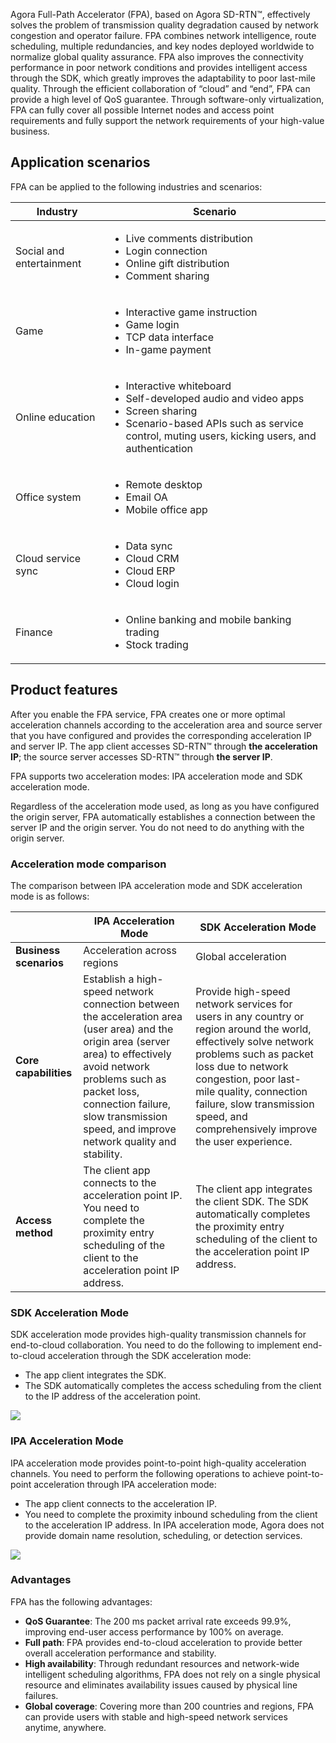 Agora Full-Path Accelerator (FPA), based on Agora SD-RTN™, effectively solves the problem of transmission quality degradation caused by network congestion and operator failure. FPA combines network intelligence, route scheduling, multiple redundancies, and key nodes deployed worldwide to normalize global quality assurance. FPA also improves the connectivity performance in poor network conditions and provides intelligent access through the SDK, which greatly improves the adaptability to poor last-mile quality. Through the efficient collaboration of “cloud” and “end”, FPA can provide a high level of QoS guarantee. Through software-only virtualization, FPA can fully cover all possible Internet nodes and access point requirements and fully support the network requirements of your high-value business.

## Application scenarios

FPA can be applied to the following industries and scenarios:

| Industry                 | Scenario                                                                                                                                                   |
|--------------------------|------------------------------------------------------------------------------------------------------------------------------------------------------------|
| Social and entertainment | <ul><li>Live comments distribution</li> <li> Login connection</li> <li>Online gift distribution</li> <li>Comment sharing</li>     </ul>                                                                            |
| Game                     | <ul><li>Interactive game instruction</li> <li> Game login </li> <li>TCP data interface</li> <li> In-game payment </li>     </ul>                                                                                      |
| Online education         | <ul><li>Interactive whiteboard </li> <li> Self-developed audio and video apps </li> <li> Screen sharing </li> <li> Scenario-based APIs such as service control, muting users, kicking users, and authentication</li> </ul>       |
| Office system            | <ul><li>Remote desktop </li> <li> Email OA </li> <li>Mobile office app  </li>     </ul>                                                                                                                      |
| Cloud service sync       | <ul><li>Data sync </li> <li>Cloud CRM </li> <li>Cloud ERP</li> <li> Cloud login    </li>     </ul>                                                                                                                    |
| Finance                  | <ul><li>Online banking and mobile banking trading </li> <li>Stock trading</li>     </ul>                                                                                                        |

## Product features

After you enable the FPA service, FPA creates one or more optimal acceleration channels according to the acceleration area and source server that you have configured and provides the corresponding acceleration IP and server IP. The app client accesses SD-RTN™ through **the acceleration IP**; the source server accesses SD-RTN™ through **the server IP**.

FPA supports two acceleration modes: IPA acceleration mode and SDK acceleration mode.

Regardless of the acceleration mode used, as long as you have configured the origin server, FPA automatically establishes a connection between the server IP and the origin server. You do not need to do anything with the origin server.

### Acceleration mode comparison

The comparison between IPA acceleration mode and SDK acceleration mode is as follows:

|                    | **IPA Acceleration Mode**                                                                                                                                                                                                                                                      | **SDK Acceleration Mode**                                                                                                                                                                                                                                                                              |
|--------------------|----------------------------------------------------------------------------------------------------------------------------------------------------------------------------------------------------------------------------------------------------------------------------|----------------------------------------------------------------------------------------------------------------------------------------------------------------------------------------------------------------------------------------------------------------------------------------------------|
| **Business scenarios** | Acceleration across regions                                                                                                                                                                                                                                                | Global acceleration                                                                                                                                                                                                                                                                                |
| **Core capabilities**  | Establish a high-speed network connection between the acceleration area (user area) and the origin area (server area) to effectively avoid network problems such as packet loss, connection failure, slow transmission   speed, and improve network quality and stability. | Provide high-speed network services for users in any country or region around the world, effectively solve network problems such as packet loss due to network congestion, poor last-mile quality, connection failure,   slow transmission speed, and comprehensively improve the user experience. |
| **Access method**      | The client app connects to the acceleration point IP. You need to complete the proximity entry scheduling of the client to the acceleration point IP address.                                                                                                              | The client app integrates the client SDK. The SDK automatically completes the proximity entry scheduling of the client to the acceleration point IP address.                                                                                                                                       |

### SDK Acceleration Mode

SDK acceleration mode provides high-quality transmission channels for end-to-cloud collaboration. You need to do the following to implement end-to-cloud acceleration through the SDK acceleration mode:

- The app client integrates the SDK.
- The SDK automatically completes the access scheduling from the client to the IP address of the acceleration point.

![](https://web-cdn.agora.io/docs-files/1652962045479)

### IPA Acceleration Mode

IPA acceleration mode provides point-to-point high-quality acceleration channels. You need to perform the following operations to achieve point-to-point acceleration through IPA acceleration mode:

- The app client connects to the acceleration IP.
- You need to complete the proximity inbound scheduling from the client to the acceleration IP address. In IPA acceleration mode, Agora does not provide domain name resolution, scheduling, or detection services.

![](https://web-cdn.agora.io/docs-files/1652962039067)


### Advantages

FPA has the following advantages:

- **QoS Guarantee**: The 200 ms packet arrival rate exceeds 99.9%, improving end-user access performance by 100% on average.
- **Full path**: FPA provides end-to-cloud acceleration to provide better overall acceleration performance and stability.
- **High availability**: Through redundant resources and network-wide intelligent scheduling algorithms, FPA does not rely on a single physical resource and eliminates availability issues caused by physical line failures.
- **Global coverage**: Covering more than 200 countries and regions, FPA can provide users with stable and high-speed network services anytime, anywhere.